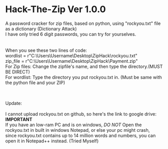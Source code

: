 # Hack-The-Zip Ver 1.0.0
A password cracker for zip files, based on python, using "rockyou.txt" file as a dictionary (Dictionary Attack)<br>
I have only tried 6 digit passwords, you can try for yourselves.<br><br><br>
When you see these two lines of code:<br>
wordlist = r"C:\Users\Username\Desktop\ZipHack\rockyou.txt"<br>
zip_file = r"C:\Users\Username\Desktop\ZipHack\Payment.zip"<br>
For Zip files: Change the zipfile's name, and then type the directory.(MUST BE DIRECT)<br>
For wordlist: Type the directory you put rockyou.txt in. (Must be same with the python file and your ZIP)<br><br><br>

Update:<br><br>
I cannot upload rockyou.txt on github, so here's the link to google drive: 
**IMPORTANT**<br>
If you have an low-ram PC and is on windows, *DO NOT* Open the rockyou.txt in built in windows Notepad, or else your pc might crash,<br>
since rockyou.txt contains up to 14 million words and numbers, you can open it in Notepad++ instead. (Tried Myself)<br>

